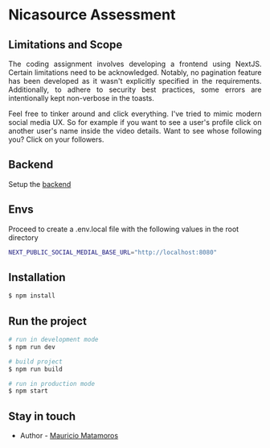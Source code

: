 # Nicasource Assessment

## Limitations and Scope

<p style="text-align: justify">The coding assignment involves developing a frontend using NextJS. Certain limitations need to be acknowledged. Notably, no pagination feature has been developed as it wasn't explicitly specified in the requirements. Additionally, to adhere to security best practices, some errors are intentionally kept non-verbose in the toasts.</p>
<p style="text-align: justify">Feel free to tinker around and click everything. I've tried to mimic modern social media UX. So for example if you want to see a user's profile click on another user's name inside the video details. Want to see whose following you? Click on your followers.</p>

## Backend

Setup the [backend](https://github.com/MauriMatamoros/social-media)

## Envs

<p>Proceed to create a .env.local file with the following values in the root directory</p>

```bash
NEXT_PUBLIC_SOCIAL_MEDIAL_BASE_URL="http://localhost:8080"
```

## Installation

```bash
$ npm install
```

## Run the project

```bash
# run in development mode
$ npm run dev

# build project
$ npm run build 

# run in production mode
$ npm start
```

## Stay in touch

- Author - [Mauricio Matamoros](https://github.com/MauriMatamoros)
